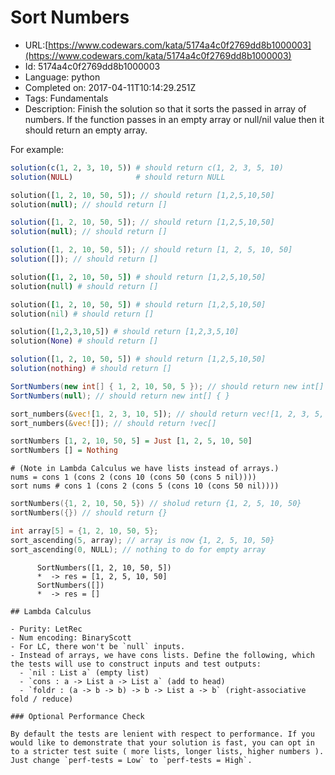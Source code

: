 # Sort Numbers

 - URL:[https://www.codewars.com/kata/5174a4c0f2769dd8b1000003](https://www.codewars.com/kata/5174a4c0f2769dd8b1000003)
 - Id: 5174a4c0f2769dd8b1000003
 - Language: python
 - Completed on: 2017-04-11T10:14:29.251Z
 - Tags: Fundamentals
 - Description:
Finish the solution so that it sorts the passed in array of numbers. If the function passes in an empty array or null/nil value then it should return an empty array.

For example:

```r
solution(c(1, 2, 3, 10, 5)) # should return c(1, 2, 3, 5, 10)
solution(NULL)              # should return NULL
```
```php
solution([1, 2, 10, 50, 5]); // should return [1,2,5,10,50]
solution(null); // should return []
```
```javascript
solution([1, 2, 10, 50, 5]); // should return [1,2,5,10,50]
solution(null); // should return []
```
```typescript
solution([1, 2, 10, 50, 5]); // should return [1, 2, 5, 10, 50]
solution([]); // should return []
```
```coffeescript
solution([1, 2, 10, 50, 5]) # should return [1,2,5,10,50]
solution(null) # should return []
```
```ruby
solution([1, 2, 10, 50, 5]) # should return [1,2,5,10,50]
solution(nil) # should return []
```
```python
solution([1,2,3,10,5]) # should return [1,2,3,5,10]
solution(None) # should return []
```
```julia
solution([1, 2, 10, 50, 5]) # should return [1,2,5,10,50]
solution(nothing) # should return []
```
```csharp
SortNumbers(new int[] { 1, 2, 10, 50, 5 }); // should return new int[] { 1, 2, 5, 10, 50 }
SortNumbers(null); // should return new int[] { }
```
```rust
sort_numbers(&vec![1, 2, 3, 10, 5]); // should return vec![1, 2, 3, 5, 10]
sort_numbers(&vec![]); // should return !vec[]
```
```haskell
sortNumbers [1, 2, 10, 50, 5] = Just [1, 2, 5, 10, 50]
sortNumbers [] = Nothing
```
```lambdacalc
# (Note in Lambda Calculus we have lists instead of arrays.)
nums = cons 1 (cons 2 (cons 10 (cons 50 (cons 5 nil))))
sort nums # cons 1 (cons 2 (cons 5 (cons 10 (cons 50 nil))))
```
```cpp
sortNumbers({1, 2, 10, 50, 5}) // sholud return {1, 2, 5, 10, 50}
sortNumbers({}) // should return {}
```
```c
int array[5] = {1, 2, 10, 50, 5};
sort_ascending(5, array); // array is now {1, 2, 5, 10, 50}
sort_ascending(0, NULL); // nothing to do for empty array
```
```cobol
      SortNumbers([1, 2, 10, 50, 5])
      *  -> res = [1, 2, 5, 10, 50]
      SortNumbers([])
      *  -> res = []
```

~~~if:lambdacalc
## Lambda Calculus

- Purity: LetRec
- Num encoding: BinaryScott
- For LC, there won't be `null` inputs.
- Instead of arrays, we have cons lists. Define the following, which the tests will use to construct inputs and test outputs:
  - `nil : List a` (empty list)
  - `cons : a -> List a -> List a` (add to head)
  - `foldr : (a -> b -> b) -> b -> List a -> b` (right-associative fold / reduce)

### Optional Performance Check

By default the tests are lenient with respect to performance. If you would like to demonstrate that your solution is fast, you can opt in to a stricter test suite ( more lists, longer lists, higher numbers ). Just change `perf-tests = Low` to `perf-tests = High`.
~~~
